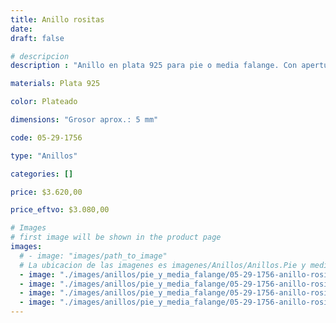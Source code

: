 ```yaml
---
title: Anillo rositas
date: 
draft: false

# descripcion
description : "Anillo en plata 925 para pie o media falange. Con apertura para regular su medida."

materials: Plata 925

color: Plateado

dimensions: "Grosor aprox.: 5 mm"

code: 05-29-1756

type: "Anillos"

categories: []

price: $3.620,00

price_eftvo: $3.080,00

# Images
# first image will be shown in the product page
images:
  # - image: "images/path_to_image"
  # La ubicacion de las imagenes es imagenes/Anillos/Anillos.Pie y media falange/05-29-1756-anillo-rositas
  - image: "./images/anillos/pie_y_media_falange/05-29-1756-anillo-rositas_a.jpg"
  - image: "./images/anillos/pie_y_media_falange/05-29-1756-anillo-rositas_b.jpg"
  - image: "./images/anillos/pie_y_media_falange/05-29-1756-anillo-rositas_c.jpg"
  - image: "./images/anillos/pie_y_media_falange/05-29-1756-anillo-rositas_d.jpg"
---
```

